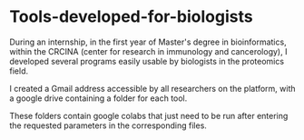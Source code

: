 # Tools-developed-for-biologists

During an internship, in the first year of Master's degree in bioinformatics, within the CRCINA (center for research in immunology and cancerology),
I developed several programs easily usable by biologists in the proteomics field.

I created a Gmail address accessible by all researchers on the platform, with a google drive containing a folder for each tool.

These folders contain google colabs that just need to be run after entering the requested parameters in the corresponding files.

